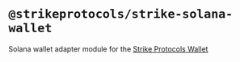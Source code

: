 # `@strikeprotocols/strike-solana-wallet`

Solana wallet adapter module for the [Strike Protocols Wallet](https://strikeprotocols.com)
